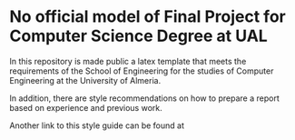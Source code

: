 # No official model of Final Project for Computer Science Degree at UAL

In this repository is made public a latex template that meets the requirements of the School of Engineering for the studies of Computer Engineering at the University of Almeria.

In addition, there are style recommendations on how to prepare a report based on experience and previous work.

Another link to this style guide can be found at  
